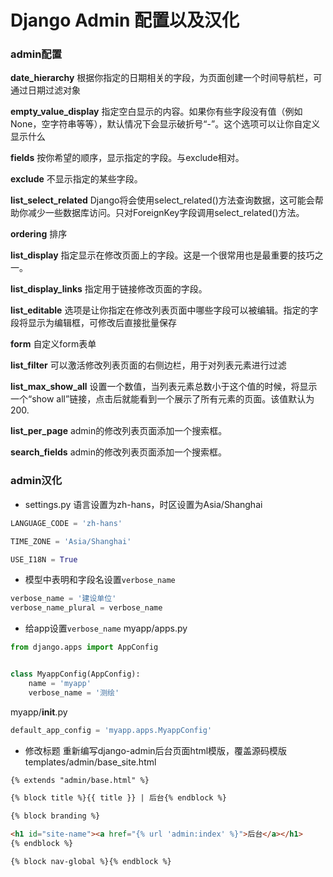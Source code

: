 # Django Admin 配置以及汉化

### admin配置

**date_hierarchy**
根据你指定的日期相关的字段，为页面创建一个时间导航栏，可通过日期过滤对象

**empty_value_display**
指定空白显示的内容。如果你有些字段没有值（例如None，空字符串等等），默认情况下会显示破折号“-”。这个选项可以让你自定义显示什么

**fields**
按你希望的顺序，显示指定的字段。与exclude相对。

**exclude**
不显示指定的某些字段。

**list_select_related**
Django将会使用select_related()方法查询数据，这可能会帮助你减少一些数据库访问。只对ForeignKey字段调用select_related()方法。

**ordering**
排序

**list_display**
指定显示在修改页面上的字段。这是一个很常用也是最重要的技巧之一。

**list_display_links**
指定用于链接修改页面的字段。

**list_editable**
选项是让你指定在修改列表页面中哪些字段可以被编辑。指定的字段将显示为编辑框，可修改后直接批量保存

**form**
自定义form表单

**list_filter**
可以激活修改列表页面的右侧边栏，用于对列表元素进行过滤

**list_max_show_all**
设置一个数值，当列表元素总数小于这个值的时候，将显示一个“show all”链接，点击后就能看到一个展示了所有元素的页面。该值默认为200.

**list_per_page**
admin的修改列表页面添加一个搜索框。

**search_fields**
admin的修改列表页面添加一个搜索框。

### admin汉化

* settings.py 语言设置为zh-hans，时区设置为Asia/Shanghai
~~~python
LANGUAGE_CODE = 'zh-hans'

TIME_ZONE = 'Asia/Shanghai'

USE_I18N = True
~~~

* 模型中表明和字段名设置`verbose_name`
~~~python
verbose_name = '建设单位'
verbose_name_plural = verbose_name
~~~

* 给app设置`verbose_name`
myapp/apps.py
~~~python
from django.apps import AppConfig


class MyappConfig(AppConfig):
    name = 'myapp'
    verbose_name = '测绘'
~~~
myapp/__init__.py
~~~python
default_app_config = 'myapp.apps.MyappConfig'
~~~

* 修改标题
重新编写django-admin后台页面html模版，覆盖源码模版
templates/admin/base_site.html
~~~html
{% extends "admin/base.html" %}

{% block title %}{{ title }} | 后台{% endblock %}

{% block branding %}

<h1 id="site-name"><a href="{% url 'admin:index' %}">后台</a></h1>
{% endblock %}

{% block nav-global %}{% endblock %}
~~~